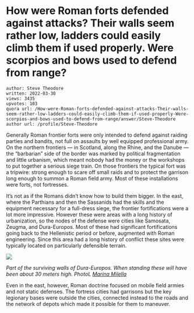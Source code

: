 # How were Roman forts defended against attacks? Their walls seem rather low, ladders could easily climb them if used properly. Were scorpios and bows used to defend from range?

	author: Steve Theodore
	written: 2022-03-30
	views: 3435
	upvotes: 103
	quora url: /How-were-Roman-forts-defended-against-attacks-Their-walls-seem-rather-low-ladders-could-easily-climb-them-if-used-properly-Were-scorpios-and-bows-used-to-defend-from-range/answer/Steve-Theodore
	author url: /profile/Steve-Theodore


Generally Roman frontier forts were only intended to defend against raiding parties and bandits, not full on assaults by well equipped professional army. On the northern frontiers — in Scotland, along the Rhine, and the Danube — the “barbarian” side of the border was marked by political fragmentation and little urbanism, which meant nobody had the money or the workshops to put together a serious siege train. On those frontiers the typical fort was a tripwire: strong enough to scare off small raids and to protect the garrison long enough to summon a Roman field army. Most of these installations were forts, not fortresses.

It’s not as if the Romans didn’t know how to build them bigger. In the east, where the Parthians and then the Sassanids had the skills and the equipment necessary for a full-dress siege, the frontier fortifications were a lot more impressive. However these were areas with a long history of urbanization, so the nodes of the defense were cities like Samosata, Zeugma, and Dura-Europos. Most of these had significant fortifications going back to the Hellenistic period or before, augmented with Roman engineering. Since this area had a long history of conflict these sites were typically located on particularly defensible terrain.

![](https://qph.fs.quoracdn.net/main-qimg-3f484fff3b3a904f27f3a3612a4be804-lq)

_Part of the surviving walls of Dura-Europos. When standing these will have been about 30 meters high. PhotoL_ _[Marina Milella](https://commons.wikimedia.org/wiki/Category:Palmyrene_Gate_of_Dura-Europos#/media/File:Dura_Europos_-_DecArch_-_3-7.jpg)_ 

Even in the east, however, Roman doctrine focused on mobile field armies and not static defenses. The fortress cities had garrisons but the key legionary bases were outside the cities, connected instead to the roads and the network of depots which made it possible for them to maneuver.

